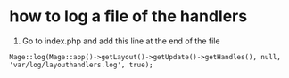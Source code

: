 # how to log a file of the handlers

1. Go to index.php and add this line at the end of the file
```
Mage::log(Mage::app()->getLayout()->getUpdate()->getHandles(), null, 'var/log/layouthandlers.log', true);
```
